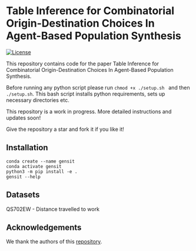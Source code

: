 # Table Inference for Combinatorial Origin-Destination Choices In Agent-Based Population Synthesis

[![License](http://img.shields.io/:license-mit-blue.svg?style=flat-square)](http://badges.mit-license.org)

This repository contains code for the paper Table Inference for Combinatorial Origin-Destination Choices In Agent-Based Population Synthesis.

Before running any python script please run `chmod +x ./setup.sh ` and then `./setup.sh`. This bash script installs python requirements, sets up necessary directories etc.

This repository is a work in progress. More detailed instructions and updates soon!

Give the repository a star and fork it if you like it!

## Installation

```
conda create --name gensit
conda activate gensit
python3 -m pip install -e .
gensit --help
```

## Datasets

QS702EW - Distance travelled to work

## Acknowledgements

We thank the authors of this [repository](https://github.com/lellam/cities_and_regions).
